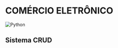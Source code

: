 # COMÉRCIO ELETRÔNICO
![Python](https://img.shields.io/badge/python-3670A0?style=for-the-badge&logo=python&logoColor=ffdd54)
## Sistema CRUD
